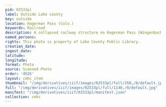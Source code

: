 ```yaml
---
pid: 02533pl
label: Outside Lake county
key: outside
location: Hagerman Pass (Colo.)
keywords: Railroad
description: A collapsed railway structure on Hagerman Pass (Wingenbach Collection)
named_persons: 
rights: This photo is property of Lake County Public Library.
creation_date: 
ingest_date: 
latitude: 
longitude: 
format: Photo
source: Scanned Photo
order: '4535'
layout: cmhc_item
thumbnail: "/img/derivatives/iiif/images/02533pl/full/250,/0/default.jpg"
full: "/img/derivatives/iiif/images/02533pl/full/1140,/0/default.jpg"
manifest: "/img/derivatives/iiif/02533pl/manifest.json"
collection: cmhc
---
```

